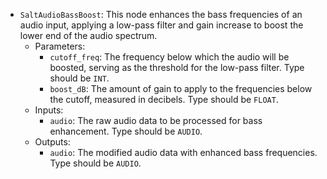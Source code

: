 - `SaltAudioBassBoost`: This node enhances the bass frequencies of an audio input, applying a low-pass filter and gain increase to boost the lower end of the audio spectrum.
    - Parameters:
        - `cutoff_freq`: The frequency below which the audio will be boosted, serving as the threshold for the low-pass filter. Type should be `INT`.
        - `boost_dB`: The amount of gain to apply to the frequencies below the cutoff, measured in decibels. Type should be `FLOAT`.
    - Inputs:
        - `audio`: The raw audio data to be processed for bass enhancement. Type should be `AUDIO`.
    - Outputs:
        - `audio`: The modified audio data with enhanced bass frequencies. Type should be `AUDIO`.
